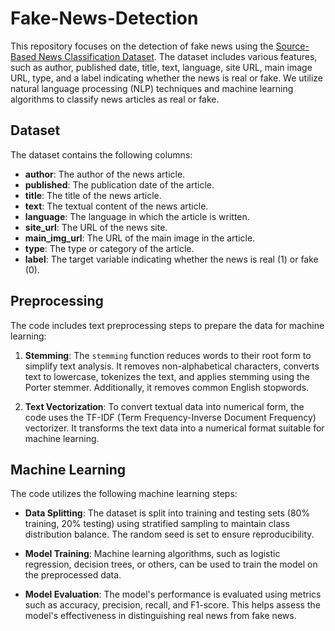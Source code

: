 # Fake-News-Detection


This repository focuses on the detection of fake news using the [Source-Based News Classification Dataset](https://www.kaggle.com/datasets/ruchi798/source-based-news-classification). The dataset includes various features, such as author, published date, title, text, language, site URL, main image URL, type, and a label indicating whether the news is real or fake. We utilize natural language processing (NLP) techniques and machine learning algorithms to classify news articles as real or fake.

## Dataset

The dataset contains the following columns:

- **author**: The author of the news article.
- **published**: The publication date of the article.
- **title**: The title of the news article.
- **text**: The textual content of the news article.
- **language**: The language in which the article is written.
- **site_url**: The URL of the news site.
- **main_img_url**: The URL of the main image in the article.
- **type**: The type or category of the article.
- **label**: The target variable indicating whether the news is real (1) or fake (0).

## Preprocessing

The code includes text preprocessing steps to prepare the data for machine learning:

1. **Stemming**: The `stemming` function reduces words to their root form to simplify text analysis. It removes non-alphabetical characters, converts text to lowercase, tokenizes the text, and applies stemming using the Porter stemmer. Additionally, it removes common English stopwords.

2. **Text Vectorization**: To convert textual data into numerical form, the code uses the TF-IDF (Term Frequency-Inverse Document Frequency) vectorizer. It transforms the text data into a numerical format suitable for machine learning.

## Machine Learning

The code utilizes the following machine learning steps:

- **Data Splitting**: The dataset is split into training and testing sets (80% training, 20% testing) using stratified sampling to maintain class distribution balance. The random seed is set to ensure reproducibility.

- **Model Training**: Machine learning algorithms, such as logistic regression, decision trees, or others, can be used to train the model on the preprocessed data.

- **Model Evaluation**: The model's performance is evaluated using metrics such as accuracy, precision, recall, and F1-score. This helps assess the model's effectiveness in distinguishing real news from fake news.

